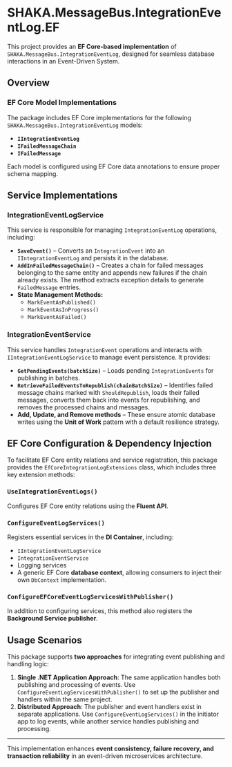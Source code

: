 # SHAKA.MessageBus.IntegrationEventLog.EF

This project provides an **EF Core-based implementation** of `SHAKA.MessageBus.IntegrationEventLog`, designed for seamless database interactions in an Event-Driven System.

## Overview

### EF Core Model Implementations
The package includes EF Core implementations for the following `SHAKA.MessageBus.IntegrationEventLog` models:
- **`IIntegrationEventLog`**
- **`IFailedMessageChain`**
- **`IFailedMessage`**

Each model is configured using EF Core data annotations to ensure proper schema mapping.

## Service Implementations

### IntegrationEventLogService
This service is responsible for managing `IntegrationEventLog` operations, including:
- **`SaveEvent()`** – Converts an `IntegrationEvent` into an `IIntegrationEventLog` and persists it in the database.
- **`AddInFailedMessageChain()`** – Creates a chain for failed messages belonging to the same entity and appends new failures if the chain already exists. The method extracts exception details to generate `FailedMessage` entries.
- **State Management Methods:**
  - `MarkEventAsPublished()`
  - `MarkEventAsInProgress()`
  - `MarkEventAsFailed()`

### IntegrationEventService
This service handles `IntegrationEvent` operations and interacts with `IIntegrationEventLogService` to manage event persistence. It provides:
- **`GetPendingEvents(batchSize)`** – Loads pending `IntegrationEvents` for publishing in batches.
- **`RetrieveFailedEventsToRepublish(chainBatchSize)`** – Identifies failed message chains marked with `ShouldRepublish`, loads their failed messages, converts them back into events for republishing, and removes the processed chains and messages.
- **Add, Update, and Remove methods** – These ensure atomic database writes using the **Unit of Work** pattern with a default resilience strategy.

## EF Core Configuration & Dependency Injection
To facilitate EF Core entity relations and service registration, this package provides the `EfCoreIntegrationLogExtensions` class, which includes three key extension methods:

### `UseIntegrationEventLogs()`
Configures EF Core entity relations using the **Fluent API**.

### `ConfigureEventLogServices()`
Registers essential services in the **DI Container**, including:
- `IIntegrationEventLogService`
- `IntegrationEventService`
- Logging services
- A generic EF Core **database context**, allowing consumers to inject their own `DbContext` implementation.

### `ConfigureEFCoreEventLogServicesWithPublisher()`
In addition to configuring services, this method also registers the **Background Service publisher**.

## Usage Scenarios
This package supports **two approaches** for integrating event publishing and handling logic:
1. **Single .NET Application Approach**: The same application handles both publishing and processing of events. Use `ConfigureEventLogServicesWithPublisher()` to set up the publisher and handlers within the same project.
2. **Distributed Approach**: The publisher and event handlers exist in separate applications. Use `ConfigureEventLogServices()` in the initiator app to log events, while another service handles publishing and processing.

---
This implementation enhances **event consistency, failure recovery, and transaction reliability** in an event-driven microservices architecture.
